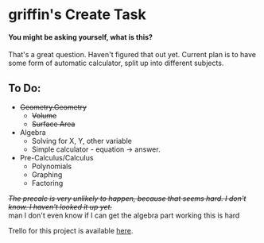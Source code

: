 # griffin's Create Task
#### You might be asking yourself, what is this?
That's a great question. Haven't figured that out yet. Current plan is to have some form of automatic calculator, split up into different subjects.


## To Do:
* ~~Geometry.Geometry~~
  * ~~Volume~~
  * ~~Surface Area~~
* Algebra
  * Solving for X, Y, other variable
  * Simple calculator - equation -> answer.
* Pre-Calculus/Calculus
  * Polynomials
  * Graphing 
  * Factoring
 
 ~~*The precalc is very unlikely to happen, because that seems hard. I don't know. I haven't looked it up yet.*~~
 <br> man I don't even know if I can get the algebra part working this is hard 

Trello for this project is available [here](https://trello.com/b/j7YWUO5m/create-task).

